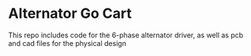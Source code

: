 # Alternator Go Cart
This repo includes code for the 6-phase alternator driver, as well as pcb and cad files for the physical design

